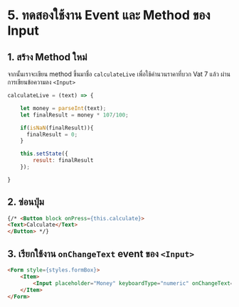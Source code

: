 # 5. ทดสองใช้งาน Event และ Method ของ Input


## 1. สร้าง Method ใหม่

จากนั้นเราจะเขียน method ขึ้นมาชื่อ `calculateLive` เพื่อใช้คำนวนราคาที่บวก Vat 7 แล้ว ผ่านการเขียนข้อความลง `<Input>`

```js
calculateLive = (text) => {

    let money = parseInt(text);
    let finalResult = money * 107/100;

    if(isNaN(finalResult)){
      finalResult = 0;
    }

    this.setState({
        result: finalResult
    });

}
```

## 2. ซ่อนปุ่ม

```html
{/* <Button block onPress={this.calculate}>
<Text>Calculate</Text>
</Button> */}
```

## 3. เรียกใช้งาน `onChangeText` event ของ `<Input>`

```html
<Form style={styles.formBox}>
    <Item>
        <Input placeholder="Money" keyboardType="numeric" onChangeText={text => this.calculate(text)}/>
    </Item> 
</Form>
```
